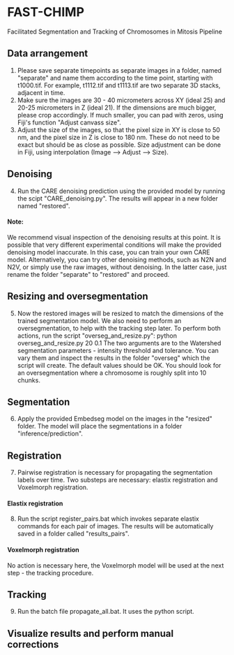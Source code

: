 # FAST-CHIMP
Facilitated Segmentation and Tracking of Chromosomes in Mitosis Pipeline

## Data arrangement
1. Please save separate timepoints as separate images in a folder, named "separate" and name them according to the time point, starting with t1000.tif. For example, t1112.tif and t1113.tif are two separate 3D stacks, adjacent in time.
2. Make sure the images are 30 - 40 micrometers across XY (ideal 25) and 20-25 micrometers in Z (ideal 21). If the dimensions are much bigger, please crop accordingly. If much smaller, you can pad with zeros, using Fiji's function "Adjust canvass size".
3. Adjust the size of the images, so that the pixel size in XY is close to 50 nm, and the pixel size in Z is close to 180 nm. These do not need to be exact but should be as close as possible. Size adjustment can be done in Fiji, using interpolation (Image --> Adjust --> Size).

## Denoising
4. Run the CARE denoising prediction using the provided model by running the scipt "CARE_denoising.py". The results will appear in a new folder named "restored".
#### Note: 
We recommend visual inspection of the denoising results at this point. It is possible that very different experimental conditions will make the provided denoising model inaccurate. In this case, you can train your own CARE model. Alternatively, you can try other denoising methods, such as N2N and N2V, or simply use the raw images, without denoising. In the latter case, just rename the folder "separate" to "restored" and proceed.

## Resizing and oversegmentation
5. Now the restored images will be resized to match the dimensions of the trained segmentation model. We also need to perform an oversegmentation, to help with the tracking step later. To perform both actions, run the script "overseg_and_resize.py":
   python overseg_and_resize.py 20 0.1
   The two arguments are to the Watershed segmentation parameters - intensity threshold and tolerance. You can vary them and inspect the results in the folder "overseg" which the script will create. The default values should be OK. You should look for an oversegmentation where a chromosome is roughly split into 10 chunks.

## Segmentation
6. Apply the provided Embedseg model on the images in the "resized" folder. The model will place the segmentations in a folder "inference/prediction".

## Registration
7. Pairwise registration is necessary for propagating the segmentation labels over time. Two substeps are necessary: elastix registration and Voxelmorph registration.

#### Elastix registration
8. Run the script register_pairs.bat which invokes separate elastix commands for each pair of images. The results will be automatically saved in a folder called "results_pairs".

#### Voxelmorph registration
No action is necessary here, the Voxelmorph model will be used at the next step - the tracking procedure.

## Tracking
9. Run the batch file propagate_all.bat. It uses the python script.

## Visualize results and perform manual corrections


